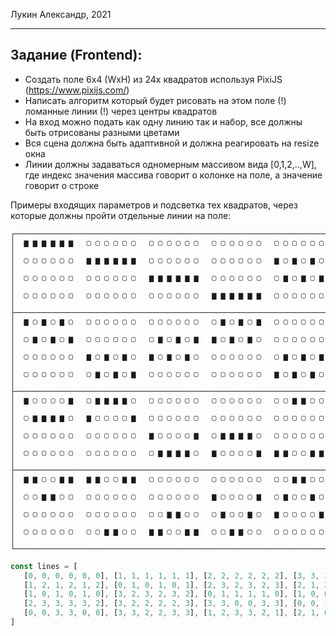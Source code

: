 Лукин Александр, 2021

---

## Задание (Frontend):
 
 * Создать поле 6x4 (WxH) из 24х квадратов используя PixiJS (https://www.pixijs.com/)
 * Написать алгоритм который будет рисовать на этом поле  (!) ломанные линии (!) через центры квадратов
 * На вход можно подать как одну линию так и набор, все должны быть отрисованы разными цветами
 * Вся сцена должна быть адаптивной и должна реагировать на resize окна
 * Линии должны задаваться одномерным массивом вида [0,1,2,..,W], где индекс значения массива говорит о колонке на поле, а значение говорит о строке

 Примеры входящих параметров и подсветка тех квадратов, через которые должны пройти отдельные линии на поле:

 ```
 ┌───────────────────────────────────────────────────────────────────────┐
 │  ▆ ▆ ▆ ▆ ▆ ▆   ▢ ▢ ▢ ▢ ▢ ▢   ▢ ▢ ▢ ▢ ▢ ▢   ▢ ▢ ▢ ▢ ▢ ▢   ▢ ▢ ▢ ▢ ▢ ▢  │
 │  ▢ ▢ ▢ ▢ ▢ ▢   ▆ ▆ ▆ ▆ ▆ ▆   ▢ ▢ ▢ ▢ ▢ ▢   ▢ ▢ ▢ ▢ ▢ ▢   ▆ ▢ ▆ ▢ ▆ ▢  │
 │  ▢ ▢ ▢ ▢ ▢ ▢   ▢ ▢ ▢ ▢ ▢ ▢   ▆ ▆ ▆ ▆ ▆ ▆   ▢ ▢ ▢ ▢ ▢ ▢   ▢ ▆ ▢ ▆ ▢ ▆  │
 │  ▢ ▢ ▢ ▢ ▢ ▢   ▢ ▢ ▢ ▢ ▢ ▢   ▢ ▢ ▢ ▢ ▢ ▢   ▆ ▆ ▆ ▆ ▆ ▆   ▢ ▢ ▢ ▢ ▢ ▢  │
 ├───────────────────────────────────────────────────────────────────────┤
 │  ▆ ▢ ▆ ▢ ▆ ▢   ▢ ▢ ▢ ▢ ▢ ▢   ▢ ▢ ▢ ▢ ▢ ▢   ▢ ▆ ▢ ▆ ▢ ▆   ▢ ▢ ▢ ▢ ▢ ▢  │
 │  ▢ ▆ ▢ ▆ ▢ ▆   ▢ ▢ ▢ ▢ ▢ ▢   ▢ ▆ ▢ ▆ ▢ ▆   ▆ ▢ ▆ ▢ ▆ ▢   ▢ ▢ ▢ ▢ ▢ ▢  │
 │  ▢ ▢ ▢ ▢ ▢ ▢   ▆ ▢ ▆ ▢ ▆ ▢   ▆ ▢ ▆ ▢ ▆ ▢   ▢ ▢ ▢ ▢ ▢ ▢   ▢ ▆ ▢ ▆ ▢ ▆  │
 │  ▢ ▢ ▢ ▢ ▢ ▢   ▢ ▆ ▢ ▆ ▢ ▆   ▢ ▢ ▢ ▢ ▢ ▢   ▢ ▢ ▢ ▢ ▢ ▢   ▆ ▢ ▆ ▢ ▆ ▢  │
 ├───────────────────────────────────────────────────────────────────────┤
 │  ▆ ▢ ▢ ▢ ▢ ▆   ▢ ▆ ▆ ▆ ▆ ▢   ▢ ▢ ▢ ▢ ▢ ▢   ▢ ▢ ▢ ▢ ▢ ▢   ▢ ▢ ▆ ▆ ▢ ▢  │
 │  ▢ ▆ ▆ ▆ ▆ ▢   ▆ ▢ ▢ ▢ ▢ ▆   ▢ ▢ ▢ ▢ ▢ ▢   ▢ ▢ ▢ ▢ ▢ ▢   ▢ ▢ ▢ ▢ ▢ ▢  │
 │  ▢ ▢ ▢ ▢ ▢ ▢   ▢ ▢ ▢ ▢ ▢ ▢   ▆ ▢ ▢ ▢ ▢ ▆   ▢ ▆ ▆ ▆ ▆ ▢   ▢ ▢ ▢ ▢ ▢ ▢  │
 │  ▢ ▢ ▢ ▢ ▢ ▢   ▢ ▢ ▢ ▢ ▢ ▢   ▢ ▆ ▆ ▆ ▆ ▢   ▆ ▢ ▢ ▢ ▢ ▆   ▆ ▆ ▢ ▢ ▆ ▆  │
 ├───────────────────────────────────────────────────────────────────────┤
 │  ▆ ▆ ▢ ▢ ▆ ▆   ▆ ▆ ▢ ▢ ▆ ▆   ▢ ▢ ▢ ▢ ▢ ▢   ▢ ▢ ▢ ▢ ▢ ▢   ▢ ▢ ▆ ▆ ▢ ▢  │
 │  ▢ ▢ ▆ ▆ ▢ ▢   ▢ ▢ ▢ ▢ ▢ ▢   ▢ ▢ ▢ ▢ ▢ ▢   ▆ ▢ ▢ ▢ ▢ ▆   ▢ ▆ ▢ ▢ ▆ ▢  │
 │  ▢ ▢ ▢ ▢ ▢ ▢   ▢ ▢ ▢ ▢ ▢ ▢   ▢ ▢ ▆ ▆ ▢ ▢   ▢ ▆ ▢ ▢ ▆ ▢   ▆ ▢ ▢ ▢ ▢ ▆  │
 │  ▢ ▢ ▢ ▢ ▢ ▢   ▢ ▢ ▆ ▆ ▢ ▢   ▆ ▆ ▢ ▢ ▆ ▆   ▢ ▢ ▆ ▆ ▢ ▢   ▢ ▢ ▢ ▢ ▢ ▢  │
 └───────────────────────────────────────────────────────────────────────┘
 ```
 ```javascript
 const lines = [
    [0, 0, 0, 0, 0, 0], [1, 1, 1, 1, 1, 1], [2, 2, 2, 2, 2, 2], [3, 3, 3, 3, 3, 3],
    [1, 2, 1, 2, 1, 2], [0, 1, 0, 1, 0, 1], [2, 3, 2, 3, 2, 3], [2, 1, 2, 1, 2, 1],
    [1, 0, 1, 0, 1, 0], [3, 2, 3, 2, 3, 2], [0, 1, 1, 1, 1, 0], [1, 0, 0, 0, 0, 1],
    [2, 3, 3, 3, 3, 2], [3, 2, 2, 2, 2, 3], [3, 3, 0, 0, 3, 3], [0, 0, 1, 1, 0, 0],
    [0, 0, 3, 3, 0, 0], [3, 3, 2, 2, 3, 3], [1, 2, 3, 3, 2, 1], [2, 1, 0, 0, 1, 2]
 ]
 ```